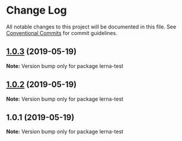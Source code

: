 # Change Log

All notable changes to this project will be documented in this file.
See [Conventional Commits](https://conventionalcommits.org) for commit guidelines.

## [1.0.3](https://github.com/qaiseriftikhar/lerna-test/compare/v1.0.2...v1.0.3) (2019-05-19)

**Note:** Version bump only for package lerna-test





## [1.0.2](https://github.com/qaiseriftikhar/lerna-test/compare/v1.0.1...v1.0.2) (2019-05-19)

**Note:** Version bump only for package lerna-test





## 1.0.1 (2019-05-19)

**Note:** Version bump only for package lerna-test
